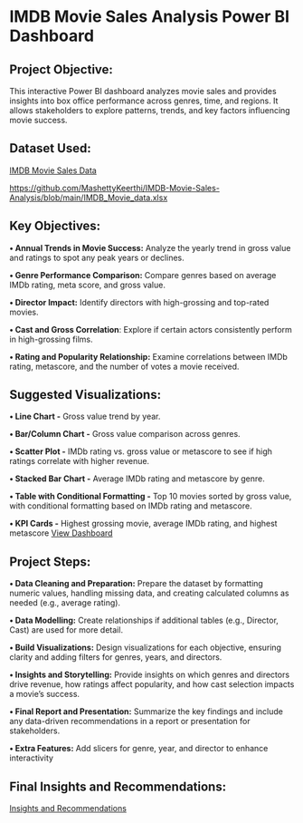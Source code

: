 # IMDB Movie Sales Analysis Power BI Dashboard

## Project Objective:
This interactive Power BI dashboard analyzes movie sales and provides insights into box office performance across genres, time, and regions. It allows stakeholders to explore patterns, trends, and key factors influencing movie success.

## Dataset Used:
<a href="https://github.com/MashettyKeerthi/IMDB-Movie-Sales-Analysis/blob/main/IMDB_Movie_data.xlsx">IMDB Movie Sales Data</a>

https://github.com/MashettyKeerthi/IMDB-Movie-Sales-Analysis/blob/main/IMDB_Movie_data.xlsx

## Key Objectives:
**•	Annual Trends in Movie Success:** Analyze the yearly trend in gross value and ratings to spot any peak years or declines. 

**•	Genre Performance Comparison:** Compare genres based on average IMDb rating, meta score, and gross value. 

**•	Director Impact:** Identify directors with high-grossing and top-rated movies. 

**•	Cast and Gross Correlation**: Explore if certain actors consistently perform in high-grossing films.

**•	Rating and Popularity Relationship:** Examine correlations between IMDb rating, metascore, and the number of votes a movie received. 

## Suggested Visualizations: 

**•	Line Chart -** Gross value trend by year. 

**•	Bar/Column Chart -** Gross value comparison across genres. 

**•	Scatter Plot -** IMDb rating vs. gross value or metascore to see if high ratings correlate with higher revenue. 

**•	Stacked Bar Chart -** Average IMDb rating and metascore by genre.

**•	Table with Conditional Formatting -** Top 10 movies sorted by gross value, with conditional formatting based on IMDb rating and metascore. 

**•	KPI Cards -** Highest grossing movie, average IMDb rating, and highest metascore
<a href= "https://github.com/MashettyKeerthi/IMDB-Movie-Sales-Analysis/blob/main/Movie%20Sales%20Dashboard.pdf"> View Dashboard </a>

## Project Steps:

**•	Data Cleaning and Preparation:** Prepare the dataset by formatting numeric values, handling missing data, and creating calculated columns as needed (e.g., average rating). 

**•	Data Modelling:** Create relationships if additional tables (e.g., Director, Cast) are used for more detail. 

**•	Build Visualizations:** Design visualizations for each objective, ensuring clarity and adding filters for genres, years, and directors. 

**•	Insights and Storytelling:** Provide insights on which genres and directors drive revenue, how ratings affect popularity, and how cast selection impacts a movie’s success. 

**•	Final Report and Presentation:** Summarize the key findings and include any data-driven recommendations in a report or presentation for stakeholders.

**•	Extra Features:** Add slicers for genre, year, and director to enhance interactivity

## Final Insights and Recommendations:

<a href="https://github.com/MashettyKeerthi/IMDB-Movie-Sales-Analysis/blob/main/Insights%20and%20Recommendations.pdf">Insights and Recommendations</a>



